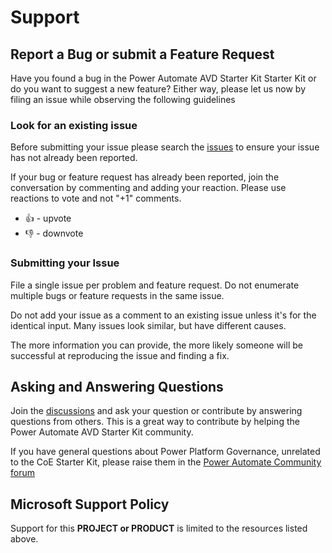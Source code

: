 # Support

## Report a Bug or submit a Feature Request

Have you found a bug in the Power Automate AVD Starter Kit Starter Kit or do you want to suggest a new feature? Either way, please let us now by filing an issue while observing the following guidelines

### Look for an existing issue

Before submitting your issue please search the [issues](https://github.com/Azure/powerautomate-avd-starter-kit/issues) to ensure your issue has not already been reported.

If your bug or feature request has already been reported, join the conversation by commenting and adding your reaction. Please use reactions to vote and not "+1" comments.

- 👍 - upvote
- 👎 - downvote

### Submitting your Issue

File a single issue per problem and feature request. Do not enumerate multiple bugs or feature requests in the same issue.

Do not add your issue as a comment to an existing issue unless it's for the identical input. Many issues look similar, but have different causes.

The more information you can provide, the more likely someone will be successful at reproducing the issue and finding a fix.

## Asking and Answering Questions

Join the [discussions](https://github.com/microsoft/powerautomate-avd-starter-kit/discussions) and ask your question or contribute by answering questions from others. This is a great way to contribute by helping the Power Automate AVD Starter Kit community.

If you have general questions about Power Platform Governance, unrelated to the CoE Starter Kit, please raise them in the [Power Automate Community forum](https://powerusers.microsoft.com/t5/Microsoft-Power-Automate/ct-p/MPACommunity)

## Microsoft Support Policy  

Support for this **PROJECT or PRODUCT** is limited to the resources listed above.
